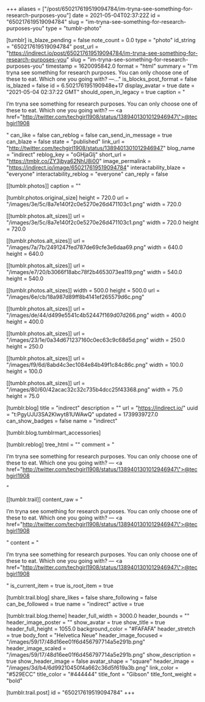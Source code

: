 +++
aliases = ["/post/650217619519094784/im-tryna-see-something-for-research-purposes-you"]
date = 2021-05-04T02:37:22Z
id = "650217619519094784"
slug = "im-tryna-see-something-for-research-purposes-you"
type = "tumblr-photo"

[tumblr]
is_blaze_pending = false
note_count = 0.0
type = "photo"
id_string = "650217619519094784"
post_url = "https://indirect.io/post/650217619519094784/im-tryna-see-something-for-research-purposes-you"
slug = "im-tryna-see-something-for-research-purposes-you"
timestamp = 1620095842.0
format = "html"
summary = "I'm tryna see something for research purposes. You can only choose one of these to eat. Which one you going with? —..."
is_blocks_post_format = false
is_blazed = false
id = 6.502176195190948e+17
display_avatar = true
date = "2021-05-04 02:37:22 GMT"
should_open_in_legacy = true
caption = "<p>I&rsquo;m tryna see something for research purposes. You can only choose one of these to eat. Which one you going with? — <a href=\"http://twitter.com/techgirl1908/status/1389401301012946947\">@techgirl1908</a></p>"
can_like = false
can_reblog = false
can_send_in_message = true
can_blaze = false
state = "published"
link_url = "http://twitter.com/techgirl1908/status/1389401301012946947"
blog_name = "indirect"
reblog_key = "oGHjaGlj"
short_url = "https://tmblr.co/ZY3jbya62NhU8i00"
image_permalink = "https://indirect.io/image/650217619519094784"
interactability_blaze = "everyone"
interactability_reblog = "everyone"
can_reply = false

[[tumblr.photos]]
caption = ""

[tumblr.photos.original_size]
height = 720.0
url = "/images/3e/5c/8a7e140f2c0e5270e26d471103c1.png"
width = 720.0

[[tumblr.photos.alt_sizes]]
url = "/images/3e/5c/8a7e140f2c0e5270e26d471103c1.png"
width = 720.0
height = 720.0

[[tumblr.photos.alt_sizes]]
url = "/images/7a/7b/2491247fed787de69cfe3e6daa69.png"
width = 640.0
height = 640.0

[[tumblr.photos.alt_sizes]]
url = "/images/e7/20/b3066f18abc78f2b4653073ea119.png"
width = 540.0
height = 540.0

[[tumblr.photos.alt_sizes]]
width = 500.0
height = 500.0
url = "/images/6e/cb/18a987d89ff8b4141ef265579d6c.png"

[[tumblr.photos.alt_sizes]]
url = "/images/de/44/d499e5541c4b52447f169d07d266.png"
width = 400.0
height = 400.0

[[tumblr.photos.alt_sizes]]
url = "/images/23/1e/0a34d671237160c0ec63c9c68d5d.png"
width = 250.0
height = 250.0

[[tumblr.photos.alt_sizes]]
url = "/images/f9/6d/8abd4c3ec1084e84b49f1c84c86c.png"
width = 100.0
height = 100.0

[[tumblr.photos.alt_sizes]]
url = "/images/80/60/42acac32c32c735b4dcc25f43368.png"
width = 75.0
height = 75.0

[tumblr.blog]
title = "indirect"
description = ""
url = "https://indirect.io/"
uuid = "t:PgyUJU3SA2Klwyt81UWAwQ"
updated = 1739939727.0
can_show_badges = false
name = "indirect"

[tumblr.blog.tumblrmart_accessories]

[tumblr.reblog]
tree_html = ""
comment = "<p>I’m tryna see something for research purposes. You can only choose one of these to eat. Which one you going with? — <a href=\"http://twitter.com/techgirl1908/status/1389401301012946947\">@techgirl1908</a></p>"

[[tumblr.trail]]
content_raw = "<p>I’m tryna see something for research purposes. You can only choose one of these to eat. Which one you going with? — <a href=\"http://twitter.com/techgirl1908/status/1389401301012946947\">@techgirl1908</a></p>"
content = "<p>I&rsquo;m tryna see something for research purposes. You can only choose one of these to eat. Which one you going with? &mdash; <a href=\"http://twitter.com/techgirl1908/status/1389401301012946947\">@techgirl1908</a></p>"
is_current_item = true
is_root_item = true

[tumblr.trail.blog]
share_likes = false
share_following = false
can_be_followed = true
name = "indirect"
active = true

[tumblr.trail.blog.theme]
header_full_width = 3000.0
header_bounds = ""
header_image_poster = ""
show_avatar = true
show_title = true
header_full_height = 1055.0
background_color = "#FAFAFA"
header_stretch = true
body_font = "Helvetica Neue"
header_image_focused = "/images/59/17/48d16ee01f6d456797714a5e291b.png"
header_image_scaled = "/images/59/17/48d16ee01f6d456797714a5e291b.png"
show_description = true
show_header_image = false
avatar_shape = "square"
header_image = "/images/3d/b4/6d99210450f4a662c36d5f619a3b.png"
link_color = "#529ECC"
title_color = "#444444"
title_font = "Gibson"
title_font_weight = "bold"

[tumblr.trail.post]
id = "650217619519094784"
+++

